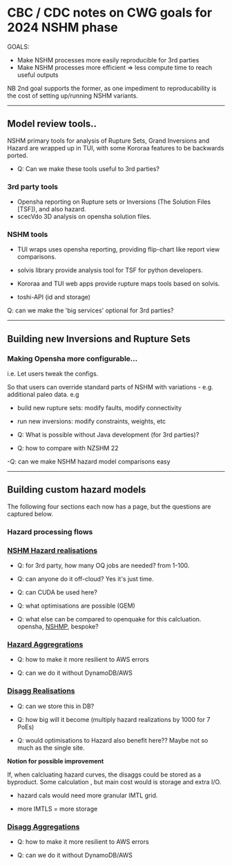 
# CBC / CDC notes on CWG goals for 2024 NSHM phase

GOALS: 

 - Make NSHM processes more easily reproducible for 3rd parties
 - Make NSHM processes more efficient => less compute time to reach useful outputs

NB 2nd goal supports the former, as one impediment to reproducability is the cost of setting up/running NSHM variants.

---- 
## Model review tools..

NSHM primary tools for analysis of Rupture Sets, Grand Inversions and Hazard are wrapped up in TUI, with some Kororaa features to be backwards ported.

 - Q: Can we make these tools useful to 3rd parties? 

### 3rd party tools
 - Opensha reporting on Rupture sets or Inversions (The Solution Files [TSF]), and also hazard.
 - scecVdo 3D analysis on opensha solution files.

### NSHM tools

 - TUI wraps uses opensha reporting, providing flip-chart like report view comparisons.

 - solvis library provide analysis tool for TSF for python developers.

 - Kororaa and TUI web apps provide rupture maps tools based on solvis.

 - toshi-API (id and storage)

  Q: can we make the 'big services' optional for 3rd parties?

----
## Building new Inversions and Rupture Sets 

### Making Opensha more configurable...

i.e. Let users tweak the configs. 

So that users can override standard parts of NSHM with variations - e.g. additional paleo data. e.g

 - build new rupture sets: modify faults, modify connectivity
 - run new inversions: modify constraints, weights, etc

- Q: What is possible without Java development (for 3rd parties)? 

- Q: how to compare with NZSHM 22

 -Q: can we make NSHM hazard model comparisons easy

----

## Building custom hazard models

The following four sections each now has a page, but the questions are captured below.

### Hazard processing flows

### [NSHM Hazard realisations](/nzshm-documentation/science_process/hazard/hazard_realisations/)

 - Q: for 3rd party, how many OQ jobs are needed? from 1-100.

 - Q: can anyone do it off-cloud? Yes it's just time.

 - Q: can CUDA be used here?

 - Q: what optimisations are possible (GEM)

 - Q: what else can be compared to openquake for this calcluation. opensha, [NSHMP](https://www.usgs.gov/software/nshmp-lib), bespoke? 


### [Hazard Aggregrations](/nzshm-documentation/science_process/hazard/hazard_aggregations/)

 - Q: how to make it more resilient to AWS errors
 
 - Q: can we do it without DynamoDB/AWS
 
### [Disagg Realisations](/nzshm-documentation/science_process/hazard/disagg_realisations/)

 - Q: can we store this in DB? 

 - Q: how big will it become (multiply hazard realizations by 1000 for 7 PoEs)
 
 - Q: would optimisations to Hazard also benefit here?? Maybe not so much as the single site.

**Notion for possible improvement**

If, when calcluating hazard curves, the disaggs could be stored as a byproduct. Some calculation , but main cost would is storage and extra I/O.

  - hazard cals would need more granular IMTL grid. 

  - more IMTLS = more storage

### [Disagg Aggregations](/nzshm-documentation/science_process/hazard/disagg_aggregations/)

 - Q: how to make it more resilient to AWS errors

 - Q: can we do it without DynamoDB/AWS